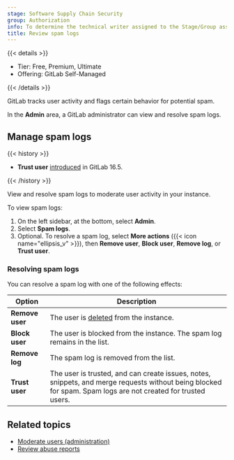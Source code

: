 ```yaml
---
stage: Software Supply Chain Security
group: Authorization
info: To determine the technical writer assigned to the Stage/Group associated with this page, see https://handbook.gitlab.com/handbook/product/ux/technical-writing/#assignments
title: Review spam logs
---
```


{{< details >}}

- Tier: Free, Premium, Ultimate
- Offering: GitLab Self-Managed

{{< /details >}}

GitLab tracks user activity and flags certain behavior for potential spam.

In the **Admin** area, a GitLab administrator can view and resolve spam logs.

## Manage spam logs

{{< history >}}

- **Trust user** [introduced](https://gitlab.com/gitlab-org/gitlab/-/merge_requests/131812) in GitLab 16.5.

{{< /history >}}

View and resolve spam logs to moderate user activity in your instance.

To view spam logs:

1. On the left sidebar, at the bottom, select **Admin**.
1. Select **Spam logs**.
1. Optional. To resolve a spam log, select **More actions** ({{< icon name="ellipsis_v" >}}), then **Remove user**, **Block user**, **Remove log**, or **Trust user**.

### Resolving spam logs

You can resolve a spam log with one of the following effects:

| Option | Description |
|---------|-------------|
| **Remove user** | The user is [deleted](../user/profile/account/delete_account.md) from the instance. |
| **Block user** | The user is blocked from the instance. The spam log remains in the list. |
| **Remove log** | The spam log is removed from the list. |
| **Trust user** | The user is trusted, and can create issues, notes, snippets, and merge requests without being blocked for spam. Spam logs are not created for trusted users. |

## Related topics

- [Moderate users (administration)](moderate_users.md)
- [Review abuse reports](review_abuse_reports.md)
